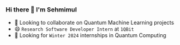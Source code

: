 ### Hi there 👋 I'm Sehmimul

- 🌱 Looking to collaborate on Quantum Machine Learning projects
- 😄 `Research Software Developer Intern` at `1QBit`
- 🔭 Looking for `Winter 2024` internships in Quantum Computing

<!--
**Sehmimul/Sehmimul** is a ✨ _special_ ✨ repository because its `README.md` (this file) appears on your GitHub profile.

Here are some ideas to get you started:

- 🔭 I’m currently working on ...
- 🌱 I’m currently learning ...
- 👯 I’m looking to collaborate on ...
- 🤔 I’m looking for help with ...
- 💬 Ask me about ...
- 📫 How to reach me: ...
- 😄 Pronouns: ...
- ⚡ Fun fact: ...
-->
